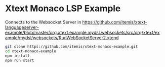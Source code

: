 # Xtext Monaco LSP Example

Connects to the Websocket Server in https://github.com/itemis/xtext-languageserver-example/blob/master/org.xtext.example.mydsl.websockets/src/org/xtext/example/mydsl/websockets/RunWebSocketServer2.xtend


```bash
git clone https://github.com/itemis/xtext-monaco-example.git
cd xtext-monaco-example
npm install
npm run start
```